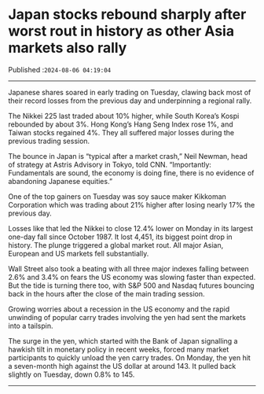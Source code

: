 # Japan stocks rebound sharply after worst rout in history as other Asia markets also rally

Published :`2024-08-06 04:19:04`

---

Japanese shares soared in early trading on Tuesday, clawing back  most of their record losses from the previous day and underpinning a regional rally.

The Nikkei 225 last traded about 10% higher, while South Korea’s Kospi rebounded by about 3%. Hong Kong’s Hang Seng Index rose 1%, and Taiwan stocks regained 4%. They all suffered major losses during the previous trading session.

The bounce in Japan is “typical after a market crash,” Neil Newman, head of strategy at Astris Advisory in Tokyo, told CNN. “Importantly: Fundamentals are sound, the economy is doing fine, there is no evidence of abandoning Japanese equities.”

One of the top gainers on Tuesday was soy sauce maker Kikkoman Corporation which was trading about 21% higher after losing nearly 17% the previous day.

Losses like that led the Nikkei to close 12.4% lower on Monday in its largest one-day fall since October 1987. It lost 4,451, its biggest point drop in history. The plunge triggered a global market rout. All major Asian, European and US markets fell substantially.

Wall Street also took a beating with all three major indexes falling between 2.6% and 3.4% on fears the US economy was slowing faster than expected. But the tide is turning there too, with S&P 500 and Nasdaq futures bouncing back in the hours after the close of the main trading session.

Growing worries about a recession in the US economy and the rapid unwinding of popular carry trades involving the yen had sent the markets into a tailspin.

The surge in the yen, which started with the Bank of Japan signalling a hawkish tilt in monetary policy in recent weeks, forced many market participants to quickly unload the yen carry trades. On Monday, the yen hit a seven-month high against the US dollar at around 143. It pulled back slightly on Tuesday, down 0.8% to 145.

---

